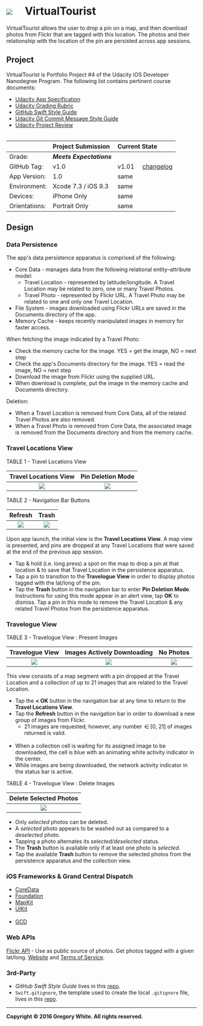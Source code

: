 # ![][AppIcon]&nbsp;&nbsp;&nbsp;&nbsp;&nbsp;VirtualTourist

VirtualTourist allows the user to drop a pin on a map, and then download photos from Flickr that are tagged with this location.  The photos and their relationship with the location of the pin are persisted across app sessions.

## Project

VirtualTourist is Portfolio Project #4 of the Udacity iOS Developer Nanodegree Program.  The following list contains pertinent course documents:

* [Udacity App Specification][AppSpec]
* [Udacity Grading Rubric][GradingRubric]
* [GitHub Swift Style Guide][SwiftStyleGuide]
* [Udacity Git Commit Message Style Guide][CommitMsgStyleGuide]
* [Udacity Project Review][ProjectReview]<br/><br/>

|               | Project Submission       | Current State |
| :----------   | :-------------           | :-----------  |
| Grade:        | ***Meets Expectations*** |               |
| GitHub Tag:   | v1.0                     | v1.01&nbsp;&nbsp;&nbsp;&nbsp;&nbsp;[changelog][ChangeLog] |
| App Version:  | 1.0                      | same |
| Environment:  | Xcode 7.3 / iOS 9.3      | same |
| Devices:      | iPhone Only              | same |
| Orientations: | Portrait Only            | same |

## Design

### Data Persistence

The app's data persistence apparatus is comprised of the following:

* Core Data - manages data from the following relational entity–attribute model:
  - Travel Location - represented by latitude/longitude.  A Travel Location may be related to zero, one or many Travel Photos.
  - Travel Photo - represented by Flickr URL.  A Travel Photo may be related to one and only one Travel Location.
* File System - images downloaded using Flickr URLs are saved in the Documents directory of the app.
* Memory Cache - keeps recently manipulated images in memory for faster access.

When fetching the image indicated by a Travel Photo:

* Check the memory cache for the image.  YES = get the image, NO = next step
* Check the app's Documents directory for the image.  YES = read the image, NO = next step
* Download the image from Flickr using the supplied URL.
* When download is complete, put the image in the memory cache and Documents directory.

Deletion:

* When a Travel Location is removed from Core Data, all of the related Travel Photos are also removed.
* When a Travel Photo is removed from Core Data, the associated image is removed from the Documents directory and from the memory cache.

### Travel Locations View

TABLE 1 - Travel Locations View 

| **Travel Locations View** | **Pin Deletion Mode** | 
| :-----------------------: | :-------------------: |
| ![][TravLocsView]         | ![][Pin2Delete]       | 

TABLE 2 - Navigation Bar Buttons 

| Refresh            | Trash            |
| :---:              | :---:            |
| ![][RefreshButton] | ![][TrashButton] | 

Upon app launch, the initial view is the **Travel Locations View**.  A map view is presented, and pins are dropped at any Travel Locations that were saved at the end of the previous app session.  

* Tap & hold (i.e. long press) a spot on the map to drop a pin at that location & to save that Travel Location in the persistence apparatus.
* Tap a pin to transition to the **Travelogue View** in order to display photos tagged with the lat/long of the pin.
* Tap the **Trash** button in the navigation bar to enter **Pin Deletion Mode**.  Instructions for using this mode appear in an alert view, tap **OK** to dismiss.  Tap a pin in this mode to remove the Travel Location & any related Travel Photos from the persistence apparatus.

### Travelogue View

TABLE 3 - Travelogue View : Present Images

| **Travelogue View** | **Images Actively Downloading**  | **No Photos**  |
| :-----------------: | :------------------------------: | :-----------:  |
| ![][TravView]       | ![][ActInds]                     | ![][EmptyTrav] |

This view consists of a map segment with a pin dropped at the Travel Location and a collection of up to 21 images that are related to the Travel Location.

* Tap the **< OK** button in the navigation bar at any time to return to the **Travel Locations View**.
* Tap the **Refresh** button in the navigation bar in order to download a new group of images from Flickr.
  - 21 images are requested;  however, any number ⋲ [0, 21] of images returned is valid.<br/><br/>
* When a collection cell is waiting for its assigned image to be downloaded, the cell is blue with an animating white activity indicator in the center.
* While images are being downloaded, the network activity indicator in the status bar is active.

TABLE 4 - Travelogue View : Delete Images

| **Delete Selected Photos** | 
| :------------------------: | 
| ![][SelPhotos]             | 

* Only *selected* photos can be deleted.
* A *selected* photo appears to be washed out as compared to a *deselected* photo.
* Tapping a photo alternates its *selected/deselected* status.
* The **Trash** button is available only if at least one photo is *selected*.
* Tap the available **Trash** button to remove the selected photos from the persistence apparatus and the collection view.

### iOS Frameworks & Grand Central Dispatch

* [CoreData][CoreData]
* [Foundation][Foundation]
* [MapKit][MapKit]
* [UIKit][UIKit]<br/><br/>
* [GCD][GCD]

### Web APIs

[Flickr API][FlickrAPI] - Use as public source of photos.  Get photos tagged with a given lat/long.  [Website][FlickrWebsite] and [Terms of Service][FlickrTermsOfService].

### 3rd-Party

* *GitHub Swift Style Guide* lives in this [repo][StyleGuideRepo].
* `Swift.gitignore`, the template used to create the local `.gitignore` file, lives in this [repo][GitIgnoreRepo].

---
**Copyright © 2016 Gregory White. All rights reserved.**





[ChangeLog]:             ./Paperwork/READMEFiles/ChangeLog.md

[CoreData]:              ./Paperwork/READMEFiles/CoreData.md
[Foundation]:            ./Paperwork/READMEFiles/Foundation.md
[GCD]:                   ./Paperwork/READMEFiles/GCD.md
[MapKit]:                ./Paperwork/READMEFiles/MapKit.md
[UIKit]:                 ./Paperwork/READMEFiles/UIKit.md

[ActInds]:               ./Paperwork/images/ActivityIndicators_300x534.png
[AppIcon]:               ./Paperwork/images/VirtualTourist_80.png
[EmptyTrav]:             ./Paperwork/images/EmptyTravelogue_300x534.png
[Pin2Delete]:            ./Paperwork/images/TapPinToDelete_300x534.png
[RefreshButton]:         ./Paperwork/images/RefreshButtonIcon_50.png
[SelPhotos]:             ./Paperwork/images/SelectedPhotos_300x534.png
[TrashButton]:           ./Paperwork/images/TrashButtonIcon_50.png
[TravLocsView]:          ./Paperwork/images/TravelLocationsView_300x534.png
[TravView]:              ./Paperwork/images/TravelogueView_300x534.png

[AppSpec]:               ./Paperwork/Udacity/UdacityAppSpecification.pdf
[CommitMsgStyleGuide]:   ./Paperwork/Udacity/UdacityGitCommitMessageStyleGuide.pdf
[GradingRubric]:         ./Paperwork/Udacity/UdacityGradingRubric.pdf
[ProjectReview]:         ./Paperwork/Udacity/UdacityProjectReview.pdf
[SwiftStyleGuide]:       ./Paperwork/Udacity/GitHubSwiftStyleGuide.pdf  

[FlickrAPI]:             https://www.flickr.com/services/api/
[FlickrTermsOfService]:  https://policies.yahoo.com/us/en/yahoo/terms/utos/index.htm
[FlickrWebsite]:         https://www.flickr.com/
[GitIgnoreRepo]:         https://github.com/github/gitignore
[StyleGuideRepo]:        https://github.com/github/swift-style-guide


